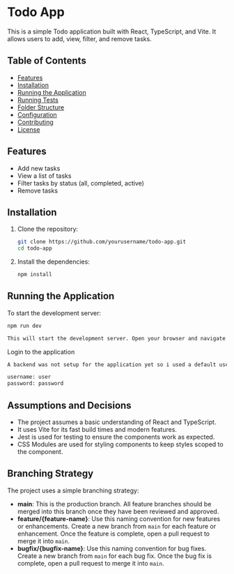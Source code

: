 # Todo App

This is a simple Todo application built with React, TypeScript, and Vite. It allows users to add, view, filter, and remove tasks.

## Table of Contents

- [Features](#features)
- [Installation](#installation)
- [Running the Application](#running-the-application)
- [Running Tests](#running-tests)
- [Folder Structure](#folder-structure)
- [Configuration](#configuration)
- [Contributing](#contributing)
- [License](#license)

## Features

- Add new tasks
- View a list of tasks
- Filter tasks by status (all, completed, active)
- Remove tasks

## Installation

1. Clone the repository:

    ```sh
    git clone https://github.com/yourusername/todo-app.git
    cd todo-app
    ```

2. Install the dependencies:

    ```sh
    npm install
    ```

## Running the Application

To start the development server:

```sh
npm run dev

This will start the development server. Open your browser and navigate to http://localhost:5173 to see the application in action.
```

Login to the application

```sh
A backend was not setup for the application yet so i used a default username and password

username: user
password: password

```

## Assumptions and Decisions

- The project assumes a basic understanding of React and TypeScript.
- It uses Vite for its fast build times and modern features.
- Jest is used for testing to ensure the components work as expected.
- CSS Modules are used for styling components to keep styles scoped to the component.

## Branching Strategy

The project uses a simple branching strategy:

- **main**: This is the production branch. All feature branches should be merged into this branch once they have been reviewed and approved.
- **feature/{feature-name}**: Use this naming convention for new features or enhancements. Create a new branch from `main` for each feature or enhancement. Once the feature is complete, open a pull request to merge it into `main`.
- **bugfix/{bugfix-name}**: Use this naming convention for bug fixes. Create a new branch from `main` for each bug fix. Once the bug fix is complete, open a pull request to merge it into `main`.